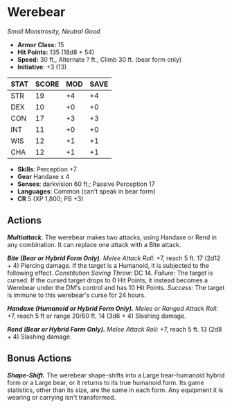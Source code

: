 # Werebear

*Small Monstrosity, Neutral Good*

- **Armor Class:** 15
- **Hit Points:** 135 (18d8 + 54)
- **Speed:** 30 ft., Alternate ? ft., Climb 30 ft. (bear form only)
- **Initiative**: +3 (13)

|STAT|SCORE|MOD|SAVE|
| --- | --- | --- | ---- |
| STR | 19 | +4 | +4 |
| DEX | 10 | +0 | +0 |
| CON | 17 | +3 | +3 |
| INT | 11 | +0 | +0 |
| WIS | 12 | +1 | +1 |
| CHA | 12 | +1 | +1 |

- **Skills**: Perception +7
- **Gear** Handaxe x 4
- **Senses**: darkvision 60 ft.; Passive Perception 17
- **Languages**: Common (can't speak in bear form)
- **CR** 5 (XP 1,800; PB +3)

## Actions

***Multiattack.*** The werebear makes two attacks, using Handaxe or Rend in any combination. It can replace one attack with a Bite attack.

***Bite (Bear or Hybrid Form Only).*** *Melee Attack Roll:* +7, reach 5 ft. 17 (2d12 + 4) Piercing damage. If the target is a Humanoid, it is subjected to the following effect. *Constitution Saving Throw*: DC 14. *Failure:*  The target is cursed. If the cursed target drops to 0 Hit Points, it instead becomes a Werebear under the DM's control and has 10 Hit Points. *Success:*  The target is immune to this werebear's curse for 24 hours.

***Handaxe (Humanoid or Hybrid Form Only).*** *Melee or Ranged Attack Roll:* +7, reach 5 ft or range 20/60 ft. 14 (3d6 + 4) Slashing damage.

***Rend (Bear or Hybrid Form Only).*** *Melee Attack Roll:* +7, reach 5 ft. 13 (2d8 + 4) Slashing damage.


## Bonus Actions

***Shape-Shift.*** The werebear shape-shifts into a Large bear-humanoid hybrid form or a Large bear, or it returns to its true humanoid form. Its game statistics, other than its size, are the same in each form. Any equipment it is wearing or carrying isn't transformed.

